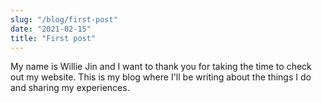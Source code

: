 ```yaml
---
slug: "/blog/first-post"
date: "2021-02-15"
title: "First post"
---
```


My name is Willie Jin and I want to thank you for taking the time to check out my website. This is my blog where I'll be writing about the things I do and sharing my experiences.
